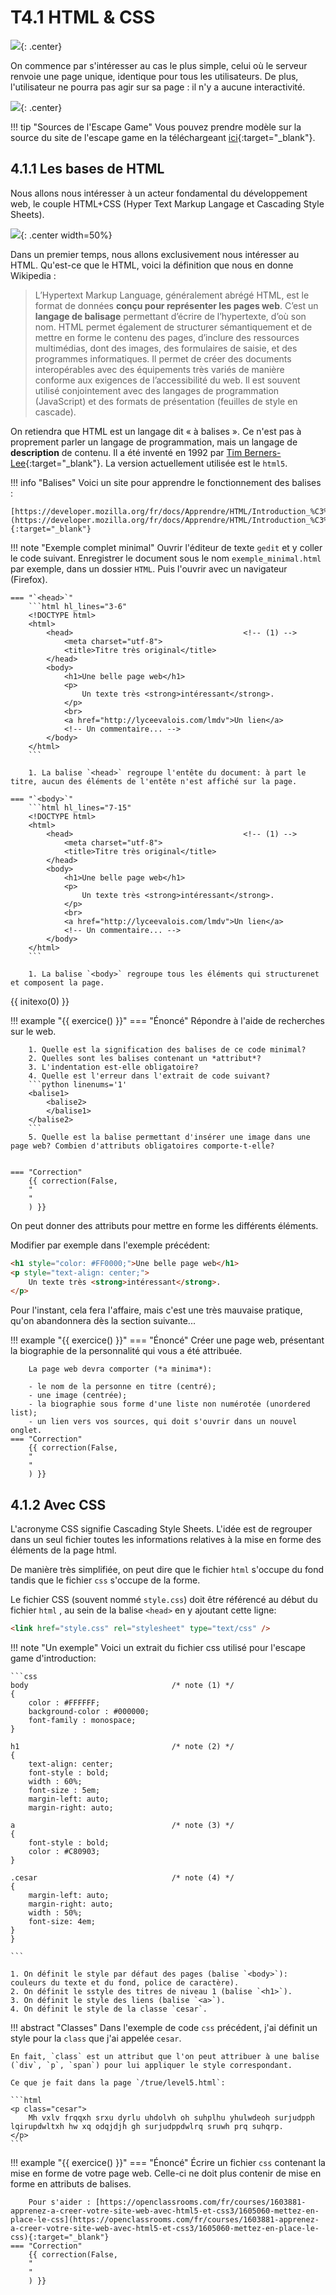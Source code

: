 # T4.1 HTML & CSS

![](../images/htmlcssjs_meme.jpg){: .center} 

On commence par s'intéresser au cas le plus simple, celui où le serveur renvoie une page unique, identique pour tous les utilisateurs. De plus, l'utilisateur ne pourra pas agir sur sa page : il n'y a aucune interactivité.

![](../images/page_statique.png){: .center} 

!!! tip "Sources de l'Escape Game"
    Vous pouvez prendre modèle sur la source du site de l'escape game en la téléchargeant [ici](http://lyceevalois.com/nsi/WebEscapeGame.zip){:target="_blank"}.


## 4.1.1 Les bases de HTML

Nous allons nous intéresser à un acteur fondamental du développement web, le couple HTML+CSS (Hyper Text Markup Langage et Cascading Style Sheets).

![](../images/logo_HTML_CSS.png){: .center width=50%} 

Dans un premier temps, nous allons exclusivement nous intéresser au HTML. Qu'est-ce que le HTML, voici la définition que nous en donne Wikipedia :

> L’Hypertext Markup Language, généralement abrégé HTML, est le format de données **conçu pour représenter les pages web**. C’est un **langage de balisage** permettant d’écrire de l’hypertexte, d’où son nom. HTML permet également de structurer sémantiquement et de mettre en forme le contenu des pages, d’inclure des ressources multimédias, dont des images, des formulaires de saisie, et des programmes informatiques. Il permet de créer des documents interopérables avec des équipements très variés de manière conforme aux exigences de l’accessibilité du web. Il est souvent utilisé conjointement avec des langages de programmation (JavaScript) et des formats de présentation (feuilles de style en cascade).

On retiendra que HTML est un langage dit « à balises ». Ce n'est pas à proprement parler un langage de programmation, mais un langage de **description** de contenu. Il a été inventé en 1992 par [Tim Berners-Lee](https://fr.wikipedia.org/wiki/Tim_Berners-Lee){:target="_blank"}. La version actuellement utilisée est le `html5`.

!!! info "Balises"
    Voici un site pour apprendre le fonctionnement des balises :
    
    [https://developer.mozilla.org/fr/docs/Apprendre/HTML/Introduction_%C3%A0_HTML/Getting_started](https://developer.mozilla.org/fr/docs/Apprendre/HTML/Introduction_%C3%A0_HTML/Getting_started){:target="_blank"} 

!!! note "Exemple complet minimal"
    Ouvrir l'éditeur de texte `gedit` et y coller le code suivant. Enregistrer le document sous le nom `exemple_minimal.html` par exemple, dans un dossier `HTML`. Puis l'ouvrir avec un navigateur (Firefox).

    === "`<head>`"
        ```html hl_lines="3-6" 
        <!DOCTYPE html> 
        <html>
            <head>                                      <!-- (1) -->
                <meta charset="utf-8">
                <title>Titre très original</title>
            </head>
            <body>
                <h1>Une belle page web</h1>
                <p>
                    Un texte très <strong>intéressant</strong>.
                </p>
                <br>
                <a href="http://lyceevalois.com/lmdv">Un lien</a>
                <!-- Un commentaire... -->
            </body>
        </html>
        ```

        1. La balise `<head>` regroupe l'entête du document: à part le titre, aucun des éléments de l'entête n'est affiché sur la page.
    
    === "`<body>`"
        ```html hl_lines="7-15" 
        <!DOCTYPE html> 
        <html>
            <head>                                      <!-- (1) -->
                <meta charset="utf-8">
                <title>Titre très original</title>
            </head>
            <body>
                <h1>Une belle page web</h1>
                <p>
                    Un texte très <strong>intéressant</strong>.
                </p>
                <br>
                <a href="http://lyceevalois.com/lmdv">Un lien</a>
                <!-- Un commentaire... -->
            </body>
        </html>
        ```

        1. La balise `<body>` regroupe tous les éléments qui structurenet et composent la page.

{{ initexo(0) }}

!!! example "{{ exercice() }}"
    === "Énoncé" 
        Répondre à  l'aide de recherches sur le web.

        1. Quelle est la signification des balises de ce code minimal?
        2. Quelles sont les balises contenant un *attribut*?
        3. L'indentation est-elle obligatoire?
        4. Quelle est l'erreur dans l'extrait de code suivant?
        ```python linenums='1'
        <balise1>
            <balise2>
            </balise1>
        </balise2>
        ```
        5. Quelle est la balise permettant d'insérer une image dans une page web? Combien d'attributs obligatoires comporte-t-elle?

        
    === "Correction" 
        {{ correction(False, 
        "
        "
        ) }}

On peut donner des attributs pour mettre en forme les différents éléments.

Modifier par exemple dans l'exemple précédent:

```html
<h1 style="color: #FF0000;">Une belle page web</h1>
<p style="text-align: center;">
    Un texte très <strong>intéressant</strong>.
</p>
```

Pour l'instant, cela fera l'affaire, mais c'est une très mauvaise pratique, qu'on abandonnera dès la section suivante...


!!! example "{{ exercice() }}"
    === "Énoncé" 
        Créer une page web, présentant la biographie de la personnalité qui vous a été attribuée.

        La page web devra comporter (*a minima*):

        - le nom de la personne en titre (centré);
        - une image (centrée);
        - la biographie sous forme d'une liste non numérotée (unordered list);
        - un lien vers vos sources, qui doit s'ouvrir dans un nouvel onglet.
    === "Correction" 
        {{ correction(False, 
        "
        "
        ) }}



## 4.1.2 Avec CSS

L'acronyme CSS signifie Cascading Style Sheets. L'idée est de regrouper dans un seul fichier toutes les informations relatives à la mise en forme des éléments de la page html.

De manière très simplifiée, on peut dire que le fichier `html` s'occupe du fond tandis que le fichier `css` s'occupe de la forme.

Le fichier CSS (souvent nommé `style.css`) doit être référencé au début du fichier `html` , au sein de la balise `<head>` en y ajoutant cette ligne:

```html
<link href="style.css" rel="stylesheet" type="text/css" />
```


!!! note "Un exemple"
    Voici un extrait du fichier css utilisé pour l'escape game d'introduction:

    ```css
    body                                /* note (1) */
    {
        color : #FFFFFF;
        background-color : #000000;
        font-family : monospace;
    }

    h1                                  /* note (2) */
    {
        text-align: center;
        font-style : bold;
        width : 60%;
        font-size : 5em;
        margin-left: auto;
        margin-right: auto;

    a                                   /* note (3) */
    {
        font-style : bold;
        color : #C80903;
    }

    .cesar                              /* note (4) */
    {
        margin-left: auto;
        margin-right: auto;
        width : 50%;
        font-size: 4em;
    }
    }

    ```

    1. On définit le style par défaut des pages (balise `<body>`): couleurs du texte et du fond, police de caractère).
    2. On définit le sstyle des titres de niveau 1 (balise `<h1>`).
    3. On définit le style des liens (balise `<a>`).
    4. On définit le style de la classe `cesar`.


!!! abstract "Classes"
    Dans l'exemple de code `css`    précédent, j'ai définit un style pour la `class` que j'ai appelée `cesar`.
    
    En fait, `class` est un attribut que l'on peut attribuer à une balise (`div`, `p`, `span`) pour lui appliquer le style correspondant.
    
    Ce que je fait dans la page `/true/level5.html`: 

    ```html
    <p class="cesar">
        Mh vxlv frqqxh srxu dyrlu uhdolvh oh suhplhu yhulwdeoh surjudpph lqirupdwltxh hw xq odqjdjh gh surjudppdwlrq sruwh prq suhqrp.
    </p>
    ```


!!! example "{{ exercice() }}"
    === "Énoncé" 
        Écrire un fichier `css` contenant la mise en forme de votre page web. Celle-ci ne doit plus contenir de mise en forme en attributs de balises.

        Pour s'aider : [https://openclassrooms.com/fr/courses/1603881-apprenez-a-creer-votre-site-web-avec-html5-et-css3/1605060-mettez-en-place-le-css](https://openclassrooms.com/fr/courses/1603881-apprenez-a-creer-votre-site-web-avec-html5-et-css3/1605060-mettez-en-place-le-css){:target="_blank"} 
    === "Correction" 
        {{ correction(False, 
        "
        "
        ) }}


